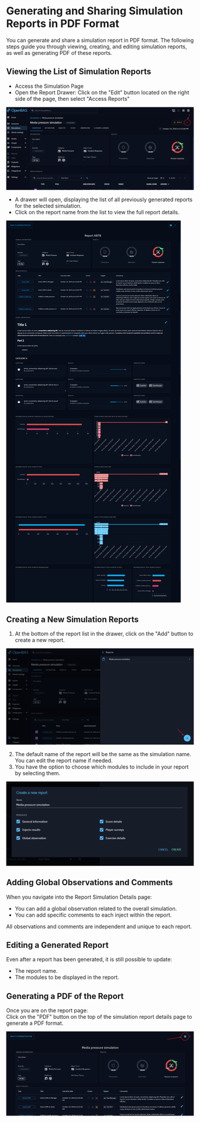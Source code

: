 # Generating and Sharing Simulation Reports in PDF Format

You can generate and share a simulation report in PDF format. 
The following steps guide you through viewing, creating, and editing simulation reports, as well as generating PDF
of these reports.

## Viewing the List of Simulation Reports
* Access the Simulation Page
* Open the Report Drawer: Click on the "Edit" button located on the right side of the page, then select "Access Reports"

![simulation_edit_button](./assets/simulation_reports/simulation_edit_button.png)

* A drawer will open, displaying the list of all previously generated reports for the selected simulation.
* Click on the report name from the list to view the full report details.

![simulation_report_page](./assets/simulation_reports/simulation_report_page.png)
 

## Creating a New Simulation Reports
1. At the bottom of the report list in the drawer, click on the "Add" button to create a new report.

![simulation_reports_add_button](./assets/simulation_reports/simulation_reports_add_button.png)

2. The default name of the report will be the same as the simulation name. You can edit the report name if needed.
3. You have the option to choose which modules to include in your report by selecting them.

![simulation_report_creation](./assets/simulation_reports/simulation_report_creation.png)

## Adding Global Observations and Comments
When you navigate into the Report Simulation Details page:  
* You can add a global observation related to the overall simulation.
* You can add specific comments to each inject within the report.

All observations and comments are independent and unique to each report.

## Editing a Generated Report
Even after a report has been generated, it is still possible to update:   
* The report name.
* The modules to be displayed in the report.

## Generating a PDF of the Report
Once you are on the report page:  
Click on the "PDF" button on the top of the simulation report details page to generate a PDF format.

![simulation_report_pdf_button](./assets/simulation_reports/simulation_report_pdf_button.png)